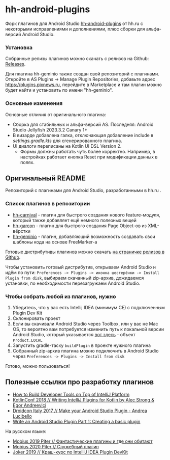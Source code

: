# hh-android-plugins

Форк плагинов для Android Studio [hh-android-plugins](https://github.com/hhru/android-multimodule-plugin) от hh.ru c
некоторыми исправлениями и дополнениями, плюс сборки для альфа-версий Android Studio.

### Установка

Собранные релизы плагинов можно скачать с релизов на Github: [Releases](https://github.com/illarionov/geminio-android-studio-plugin/releases).

Для плагина hh-geminio также создан свой репозиторий c плагинами.  
Откройте в AS Plugins -> Manage Plugin Repositories, добавьте адрес https://plugins.pixnews.ru, перейдите 
в Marketplace и там плагин можно будет найти и установить по имени "hh-geminio".

### Основные изменения

Основные отличия от оригинального плагина:

* Сборка для стабильных и альфа-версий AS. Последняя: Android Studio Jellyfish 2023.3.2 Canary 1+
* В визарде добавлена галка, отключающая добавление include в *settings.gradle.kts* для сгенерированного плагина.
* UI диалоги переписаны на Kotlin UI DSL Version 2. 
    * Формы должны работать чуть более корректно. Например, в настройках работает кнопка Reset при модификации данных
    в полях.

## Оригинальный README

Репозиторий с плагинами для Android Studio, разработанными в hh.ru .

### Список плагинов в репозитории

- [hh-carnival](./plugins/hh-carnival) - плагин для быстрого создания нового feature-модуля, который также добавляет ещё немного полезных вещей
- [hh-garcon](./plugins/hh-garcon) - плагин для быстрого создания Page Object-ов из XML-вёрстки
- [hh-geminio](./plugins/hh-geminio) - плагин, добавляющий возможность создавать свои шаблоны кода на основе FreeMarker-а

Готовые дистрибутивы плагинов можно скачать 
[на страничке релизов в Github](https://github.com/hhru/android-multimodule-plugin/releases/).

Чтобы установить готовый дистрибутив, открываем Android Studio и идём по пути: 
`Preferences -> Plugins -> иконка шестерёнки -> Install Plugin from disk`, выбираем скачанный zip-архив, дожидаемся 
установки, по необходимости перезагружаем Android Studio.

### Чтобы собрать любой из плагинов, нужно

1. Убедитесь, что у вас есть Intellij IDEA (минимум CE) с подключенным Plugin Dev Kit
2. Склонировать проект
3. Если вы скачивали Android Studio через Toolbox, или у вас не Mac OS, то вероятно вам потребуется изменить путь к локальной версии Android Studio, который указывается [вот здесь](/libraries/src/main/kotlin/ru/hh/plugins/ExternalLibrariesExtension.kt) - объект `Product.LOCAL`
4. Запустить gradle-таску `buildPlugin` в проекте нужного плагина
5. Собранный zip-архив плагина можно подключить в Android Studio через `Preferences -> Plugins -> Install from disk`

Готово, можно пользоваться!

## Полезные ссылки про разработку плагинов

- [How to Build Developer Tools on Top of IntelliJ Platform](https://www.youtube.com/watch?v=S1u8uVjPjvc&list=PLTTdNLQSLhAIFZo6kTpcf8PiPABcyYkSi&index=3&t=0s)
- [KotlinConf 2018 // Writing IntelliJ Plugins for Kotlin by Alec Strong & Egor Andreevici](https://www.youtube.com/watch?v=j2tvi4GbOr4)
- [Droidcon Italy 2017 // Make your Android Studio Plugin - Andrea Lucibello](https://www.youtube.com/watch?v=znDROg5CzZw)
- [Write an Android Studio Plugin Part 1: Creating a basic plugin](https://proandroiddev.com/write-an-android-studio-plugin-part-1-creating-a-basic-plugin-af956c4f8b50)

На русском языке:

- [Mobius 2019 Piter // Фантастические плагины и где они обитают](https://www.youtube.com/watch?v=MSMI85JMIwE&ab_channel=Mobius)
- [Mobius 2020 Piter // Служебный плагин](https://www.youtube.com/watch?v=QKervhpICjk&ab_channel=Mobius)
- [Joker 2019 // Краш-курс по IntelliJ IDEA Plugin DevKit](https://www.youtube.com/watch?v=xoTrgA2zOJI&ab_channel=JUG.ru)
